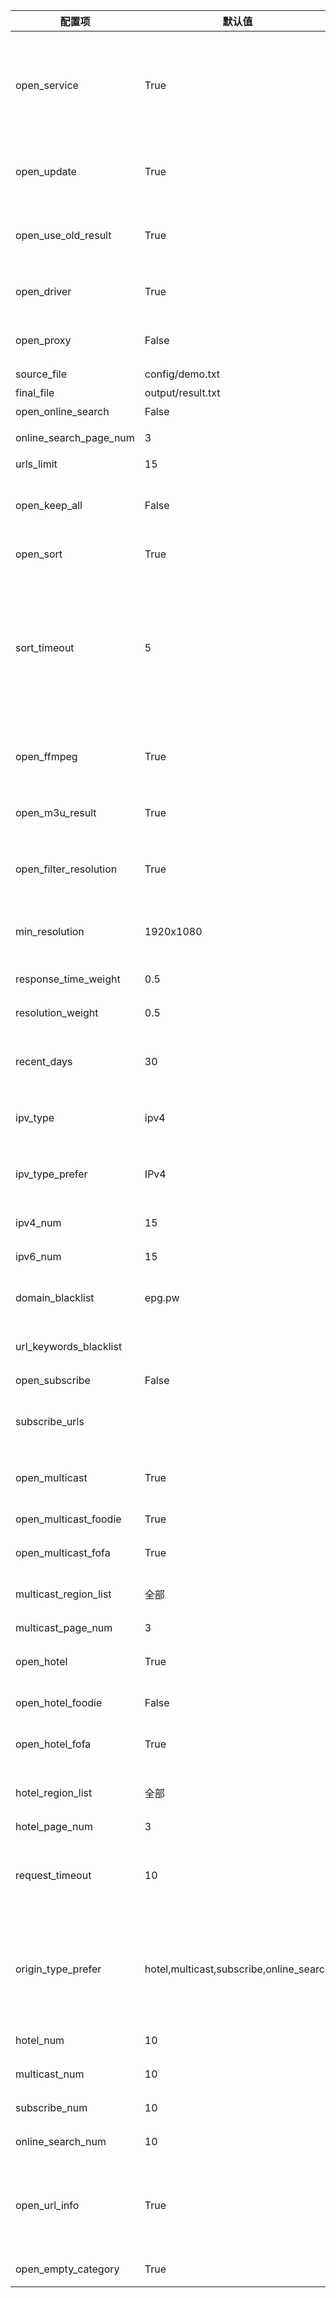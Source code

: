| 配置项                 | 默认值                                  | 描述                                                                                                                                                                            |
| ---------------------- | --------------------------------------- | ------------------------------------------------------------------------------------------------------------------------------------------------------------------------------- |
| open_service           | True                                    | 开启页面服务，用于控制是否启动结果页面服务；如果使用青龙等平台部署，有专门设定的定时任务，需要更新完成后停止运行，可以关闭该功能                                                |
| open_update            | True                                    | 开启更新，用于控制是否更新接口，若关闭则所有工作模式（获取接口和测速）均停止                                                                                                    |
| open_use_old_result    | True                                    | 开启使用历史更新结果（包含模板与结果文件的接口），合并至本次更新中                                                                                                              |
| open_driver            | True                                    | 开启浏览器运行，若更新无数据可开启此模式，较消耗性能                                                                                                                            |
| open_proxy             | False                                   | 开启代理，自动获取免费可用代理，若更新无数据可开启此模式                                                                                                                        |
| source_file            | config/demo.txt                         | 模板文件路径                                                                                                                                                                    |
| final_file             | output/result.txt                       | 生成结果文件路径                                                                                                                                                                |
| open_online_search     | False                                   | 开启关键字搜索源功能                                                                                                                                                            |
| online_search_page_num | 3                                       | 关键字搜索频道获取分页数量                                                                                                                                                      |
| urls_limit             | 15                                      | 单个频道接口数量                                                                                                                                                                |
| open_keep_all          | False                                   | 保留所有检索结果，会保留非模板频道名称的结果，推荐手动维护时开启                                                                                                                |
| open_sort              | True                                    | 开启排序功能（响应速度、日期、分辨率）                                                                                                                                          |
| sort_timeout           | 5                                       | 单个接口测速超时时长，单位秒(s)；数值越大测速所属时间越长，能提高获取接口数量，但质量会有所下降；数值越小测速所需时间越短，能获取低延时的接口，质量较好；调整此值能优化更新时间 |
| open_ffmpeg            | True                                    | 开启使用 FFmpeg 进行测速，获取更准确的速度与分辨率信息，需要提前手动安装                                                                                                        |
| open_m3u_result        | True                                    | 开启转换生成 m3u 文件类型结果链接，支持显示频道图标                                                                                                                             |
| open_filter_resolution | True                                    | 开启分辨率过滤，低于最小分辨率（min_resolution）的接口将会被过滤                                                                                                                |
| min_resolution         | 1920x1080                               | 接口最小分辨率，需要开启 open_filter_resolution 才能生效                                                                                                                        |
| response_time_weight   | 0.5                                     | 响应时间权重值（所有权重值总和应为 1）                                                                                                                                          |
| resolution_weight      | 0.5                                     | 分辨率权重值 （所有权重值总和应为 1）                                                                                                                                           |
| recent_days            | 30                                      | 获取最近时间范围内更新的接口（单位天），适当减小可避免出现匹配问题                                                                                                              |
| ipv_type               | ipv4                                    | 生成结果中接口的协议类型，可选值：ipv4、ipv6、全部                                                                                                                              |
| ipv_type_prefer        | IPv4                                    | 接口协议类型偏好，优先将该类型的接口排在结果前面，可选值：IPv4、IPv6、自动                                                                                                      |
| ipv4_num               | 15                                      | 结果中偏好的 IPv4 接口数量                                                                                                                                                      |
| ipv6_num               | 15                                      | 结果中偏好的 IPv6 接口数量                                                                                                                                                      |
| domain_blacklist       | epg.pw                                  | 接口域名黑名单，用于过滤低质量含广告类域名的接口                                                                                                                                |
| url_keywords_blacklist |                                         | 接口关键字黑名单，用于过滤含特定字符的接口                                                                                                                                      |
| open_subscribe         | False                                   | 开启订阅源功能                                                                                                                                                                  |
| subscribe_urls         |                                         | 订阅源，请输入订阅链接（支持 txt 与 m3u 链接），多个链接以逗号分隔                                                                                                              |
| open_multicast         | True                                    | 开启组播源功能，关闭后所有组播源工作模式都将关闭                                                                                                                                |
| open_multicast_foodie  | True                                    | 开启 Foodie 组播源工作模式                                                                                                                                                      |
| open_multicast_fofa    | True                                    | 开启 FOFA 组播源工作模式                                                                                                                                                        |
| multicast_region_list  | 全部                                    | 组播源地区列表，[更多地区](../updates/multicast/multicast_map.json)，"全部"表示所有地区                                                                                         |
| multicast_page_num     | 3                                       | 组播地区获取分页数量                                                                                                                                                            |
| open_hotel             | True                                    | 开启酒店源功能，关闭后所有酒店源工作模式都将关闭                                                                                                                                |
| open_hotel_foodie      | False                                   | 开启 Foodie 酒店源工作模式                                                                                                                                                      |
| open_hotel_fofa        | True                                    | 开启 FOFA、ZoomEye 酒店源工作模式                                                                                                                                               |
| hotel_region_list      | 全部                                    | 酒店源地区列表，[更多地区](../updates/fofa/fofa_map.py)，"全部"表示所有地区                                                                                                     |
| hotel_page_num         | 3                                       | 酒店地区获取分页数量                                                                                                                                                            |
| request_timeout        | 10                                      | 查询请求超时时长，单位秒(s)，用于控制查询接口文本链接的超时时长以及重试时长，调整此值能优化更新时间                                                                             |
| origin_type_prefer     | hotel,multicast,subscribe,online_search | 结果偏好的接口来源，结果优先按该顺序进行排序，hotel：酒店源，multicast：组播源，subscribe：订阅源，online_search：关键字搜索                                                    |
| hotel_num              | 10                                      | 结果中偏好的酒店源接口数量                                                                                                                                                      |
| multicast_num          | 10                                      | 结果中偏好的组播源接口数量                                                                                                                                                      |
| subscribe_num          | 10                                      | 结果中偏好的订阅源接口数量                                                                                                                                                      |
| online_search_num      | 10                                      | 结果中偏好的关键字搜索接口数量                                                                                                                                                  |
| open_url_info          | True                                    | 开启显示接口说明信息，用于控制是否显示分辨率、接口协议类型等信息，为$符号后的内容，播放软件使用该信息对接口进行描述                                                             |
| open_empty_category    | True                                    | 开启无结果频道分类，自动归类至底部                                                                                                                                              |
